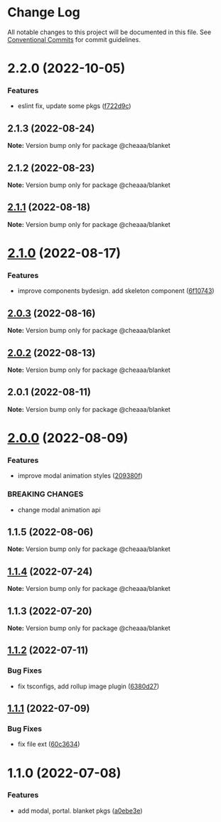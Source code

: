 # Change Log

All notable changes to this project will be documented in this file.
See [Conventional Commits](https://conventionalcommits.org) for commit guidelines.

# 2.2.0 (2022-10-05)


### Features

* eslint fix, update some pkgs ([f722d9c](https://github.com/SergeyBondar93/liba/commit/f722d9c5101b678eb332da44dba85bb9a011cc11))





## 2.1.3 (2022-08-24)

**Note:** Version bump only for package @cheaaa/blanket





## 2.1.2 (2022-08-23)

**Note:** Version bump only for package @cheaaa/blanket





## [2.1.1](https://github.com/SergeyBondar93/liba/compare/@cheaaa/blanket@2.1.0...@cheaaa/blanket@2.1.1) (2022-08-18)

**Note:** Version bump only for package @cheaaa/blanket





# [2.1.0](https://github.com/SergeyBondar93/liba/compare/@cheaaa/blanket@2.0.3...@cheaaa/blanket@2.1.0) (2022-08-17)


### Features

* improve components bydesign. add skeleton component ([6f10743](https://github.com/SergeyBondar93/liba/commit/6f10743b8223923cbc1f055dd1127a86ad5e65d3))





## [2.0.3](https://github.com/SergeyBondar93/liba/compare/@cheaaa/blanket@2.0.2...@cheaaa/blanket@2.0.3) (2022-08-16)

**Note:** Version bump only for package @cheaaa/blanket





## [2.0.2](https://github.com/SergeyBondar93/liba/compare/@cheaaa/blanket@2.0.1...@cheaaa/blanket@2.0.2) (2022-08-13)

**Note:** Version bump only for package @cheaaa/blanket





## 2.0.1 (2022-08-11)

**Note:** Version bump only for package @cheaaa/blanket





# [2.0.0](https://github.com/SergeyBondar93/liba/compare/@cheaaa/blanket@1.1.5...@cheaaa/blanket@2.0.0) (2022-08-09)


### Features

* improve modal animation styles ([209380f](https://github.com/SergeyBondar93/liba/commit/209380f925249b6c280dc46d08f72337d5856fbe))


### BREAKING CHANGES

* change modal animation api





## 1.1.5 (2022-08-06)

**Note:** Version bump only for package @cheaaa/blanket





## [1.1.4](https://github.com/SergeyBondar93/liba/compare/@cheaaa/blanket@1.1.3...@cheaaa/blanket@1.1.4) (2022-07-24)

**Note:** Version bump only for package @cheaaa/blanket





## 1.1.3 (2022-07-20)

**Note:** Version bump only for package @cheaaa/blanket





## [1.1.2](https://github.com/SergeyBondar93/liba/compare/@cheaaa/blanket@1.1.1...@cheaaa/blanket@1.1.2) (2022-07-11)


### Bug Fixes

* fix tsconfigs, add rollup image plugin ([6380d27](https://github.com/SergeyBondar93/liba/commit/6380d272ef79220e4644deeb1c1b3ac925a1658f))





## [1.1.1](https://github.com/SergeyBondar93/liba/compare/@cheaaa/blanket@1.1.0...@cheaaa/blanket@1.1.1) (2022-07-09)


### Bug Fixes

* fix file ext ([60c3634](https://github.com/SergeyBondar93/liba/commit/60c3634392a5da6555cdc73f3a808922a3efb6e1))





# 1.1.0 (2022-07-08)


### Features

* add modal, portal. blanket pkgs ([a0ebe3e](https://github.com/SergeyBondar93/liba/commit/a0ebe3ec39dfc2508889e87c412f54e28a447c5c))
